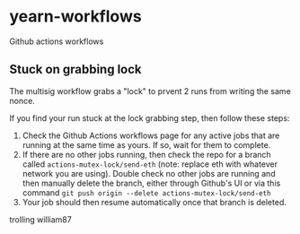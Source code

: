 # yearn-workflows
Github actions workflows

## Stuck on grabbing lock
The multisig workflow grabs a "lock" to prvent 2 runs from writing the same nonce.

If you find your run stuck at the lock grabbing step, then follow these steps:

1. Check the Github Actions workflows page for any active jobs that are running at the same time as yours. If so, wait for them to complete.
2. If there are no other jobs running, then check the repo for a branch called `actions-mutex-lock/send-eth` (note: replace eth with whatever network you are using). Double check no other jobs are running and then manually delete the branch, either through Github's UI or via this command `git push origin --delete actions-mutex-lock/send-eth` 
3. Your job should then resume automatically once that branch is deleted.

trolling william87
